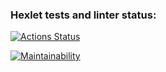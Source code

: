 ### Hexlet tests and linter status:
[![Actions Status](https://github.com/zxcCapybara/frontend-project-44/actions/workflows/hexlet-check.yml/badge.svg)](https://github.com/zxcCapybara/frontend-project-44/actions)

[![Maintainability](https://api.codeclimate.com/v1/badges/a20415ea1f470c8556bb/maintainability)](https://codeclimate.com/github/zxcCapybara/frontend-project-44/maintainability)
